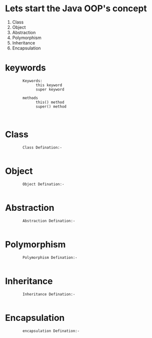 # Lets start the Java OOP's concept
<ol>
<li>Class</li>
<li>Object</li>
<li>Abstraction</li>
<li>Polymorphism</li>
<li>Inheritance</li>
<li>Encapsulation</li>
</ol>

# keywords
```
        Keywords:
              this keyword 
              super keyword
              
        methods
              this() method
              super() method
        
        

```


# Class


```
        Class Defination:-
                
```



# Object


```
        Object Defination:-
                
```


# Abstraction


```
        Abstraction Defination:-
                
```

# Polymorphism


```
        Polymorphism Defination:-
                
```

# Inheritance


```
        Inheritance Defination:-
                
```


# Encapsulation


```
        encapsulation Defination:-
                
```
